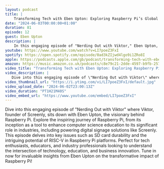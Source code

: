 ```yaml
---
layout: podcast
title: |
    Transforming Tech with Eben Upton: Exploring Raspberry Pi’s Global Impact from Education to Industry
date: "2024-06-03T00:00:00+01:00"
duration: 81
episode: 12
guest: Eben Upton
description: |
    In this engaging episode of "Nerding Out with Viktor," Eben Upton, the visionary behind Raspberry Pi, discusses the journey of Raspberry Pi from enhancing computer science education to its industrial applications, including digital signage solutions like Screenly, while addressing key topics like SD card durability and the potential of RISC-V in future platforms.
youtube: https://www.youtube.com/watch?v=LI7poeZ3FxI
spotify: https://open.spotify.com/episode/0ad3kZIjwd4lgo9i1ZRo8I
apple: https://podcasts.apple.com/gb/podcast/transforming-tech-with-eben-upton-exploring-raspberry/id1722663295?i=1000657611219
amazon: https://music.amazon.co.uk/podcasts/c8e79c21-2dde-4597-b9fb-257ecbc2bf29/episodes/5e781732-e618-4b2b-a273-9c80e2b2b522/nerding-out-with-viktor-transforming-tech-with-eben-upton-exploring-raspberry-pi%E2%80%99s-global-impact-from-education-to-industry
video_title: "Transforming Tech with Eben Upton: Exploring Raspberry Pi’s Global Impact from Education to Industry"
video_description: |
   Dive into this engaging episode of \"Nerding Out with Viktor\" where Viktor, founder of Screenly, sits down with Eben Upton, the visionary behind Raspberry Pi. Explore the inspiring journey of Raspberry Pi, from its inception as a tool to enhance computer science education to its significant role in industries, including powering digital signage solutions like Screenly. This episode delves into key issues such as SD card durability and the intriguing potential of RISC-V in Raspberry Pi platforms. Perfect for tech enthusiasts, educators, and industry professionals looking to understand the intersection of technology, education, and business innovation. Tune in now for invaluable insights from Eben Upton on the transformative impact of Raspberry Pi!
video_thumbnail_url: "https://i.ytimg.com/vi/LI7poeZ3FxI/default.jpg"
video_upload_date: "2024-06-02T23:00:13Z"
video_duration: "PT1H21M40S"
video_embed_url: "https://www.youtube.com/embed/LI7poeZ3FxI"
---
```


Dive into this engaging episode of "Nerding Out with Viktor" where Viktor, founder of Screenly, sits down with Eben Upton, the visionary behind Raspberry Pi. Explore the inspiring journey of Raspberry Pi, from its inception as a tool to enhance computer science education to its significant role in industries, including powering digital signage solutions like Screenly. This episode delves into key issues such as SD card durability and the intriguing potential of RISC-V in Raspberry Pi platforms. Perfect for tech enthusiasts, educators, and industry professionals looking to understand the intersection of technology, education, and business innovation. Tune in now for invaluable insights from Eben Upton on the transformative impact of Raspberry Pi!
